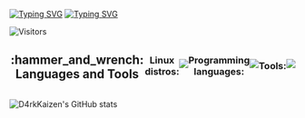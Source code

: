 <a href="https://git.io/typing-svg"><img src="https://readme-typing-svg.herokuapp.com?font=Fira+Code&weight=500&pause=1000&color=F60000&repeat=false&random=false&width=150&lines=D4rkKaizen+%7C+" alt="Typing SVG" /></a> <a href="https://git.io/typing-svg"><img src="https://readme-typing-svg.herokuapp.com?font=Fira+Code&weight=500&pause=1000&color=00F6F3&random=true&lines=Change+to+better!" alt="Typing SVG" /></a>

<img alt="Visitors" src="https://komarev.com/ghpvc/?username=D4rkKaizen&label=Profile%20Visits&style=for-the-badge" />

<div align="center" style="display: flex; align-items: center;">
  <h2>:hammer_and_wrench: Languages and Tools</h2>
  <h3>Linux distros: </h3>
  <img src="https://skillicons.dev/icons?i=debian,arch,kali,mint,ubuntu," />
  <h3>Programming languages: </h3>
  <img src="https://skillicons.dev/icons?i=py,c,cpp" />
  <h3>Tools: </h3>
  <img src="https://skillicons.dev/icons?i=aws,bash,git,obsidian,vscode" />
  
</div>

![D4rkKaizen's GitHub stats](https://github-readme-stats.vercel.app/api?username=D4rkKaizen&theme=tokyonight&show_icons=true)
